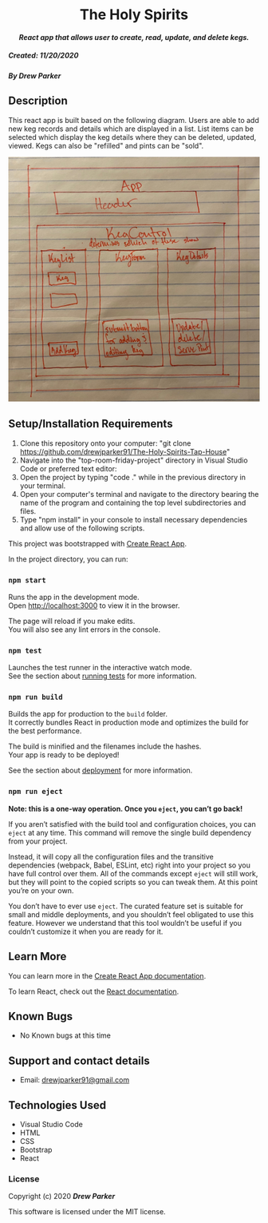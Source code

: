 <h1 align="center"><strong>The Holy Spirits</strong></h1>
<h4 align="center"><em>React app that allows user to create, read, update, and delete kegs.</em></h4>

##### __Created:__ 11/20/2020
##### By _**Drew Parker**_  

## Description

This react app is built based on the following diagram. Users are able to add new keg records and details which are displayed in a list. List items can be selected which display the keg details where they can be deleted, updated, viewed. Kegs can also be "refilled" and pints can be "sold".

![picture](public/KegPlan.jpg)

## Setup/Installation Requirements

1. Clone this repository onto your computer:
    "git clone https://github.com/drewjparker91/The-Holy-Spirits-Tap-House"
2. Navigate into the "top-room-friday-project" directory in Visual Studio Code or preferred text editor:
3. Open the project by typing "code ." while in the previous directory in your terminal.
4. Open your computer's terminal and navigate to the directory bearing the name of the program and containing the top level subdirectories and files.
5. Type "npm install" in your console to install necessary dependencies and allow use of the following scripts.

This project was bootstrapped with [Create React App](https://github.com/facebook/create-react-app).

In the project directory, you can run:

### `npm start`

Runs the app in the development mode.<br />
Open [http://localhost:3000](http://localhost:3000) to view it in the browser.

The page will reload if you make edits.<br />
You will also see any lint errors in the console.

### `npm test`

Launches the test runner in the interactive watch mode.<br />
See the section about [running tests](https://facebook.github.io/create-react-app/docs/running-tests) for more information.

### `npm run build`

Builds the app for production to the `build` folder.<br />
It correctly bundles React in production mode and optimizes the build for the best performance.

The build is minified and the filenames include the hashes.<br />
Your app is ready to be deployed!

See the section about [deployment](https://facebook.github.io/create-react-app/docs/deployment) for more information.

### `npm run eject`

**Note: this is a one-way operation. Once you `eject`, you can’t go back!**

If you aren’t satisfied with the build tool and configuration choices, you can `eject` at any time. This command will remove the single build dependency from your project.

Instead, it will copy all the configuration files and the transitive dependencies (webpack, Babel, ESLint, etc) right into your project so you have full control over them. All of the commands except `eject` will still work, but they will point to the copied scripts so you can tweak them. At this point you’re on your own.

You don’t have to ever use `eject`. The curated feature set is suitable for small and middle deployments, and you shouldn’t feel obligated to use this feature. However we understand that this tool wouldn’t be useful if you couldn’t customize it when you are ready for it.

## Learn More

You can learn more in the [Create React App documentation](https://facebook.github.io/create-react-app/docs/getting-started).

To learn React, check out the [React documentation](https://reactjs.org/).

## Known Bugs
* No Known bugs at this time

## Support and contact details

* Email: drewjparker91@gmail.com


## Technologies Used

* Visual Studio Code
* HTML
* CSS
* Bootstrap
* React

### License

Copyright (c) 2020 **_Drew Parker_**

This software is licensed under the MIT license.
